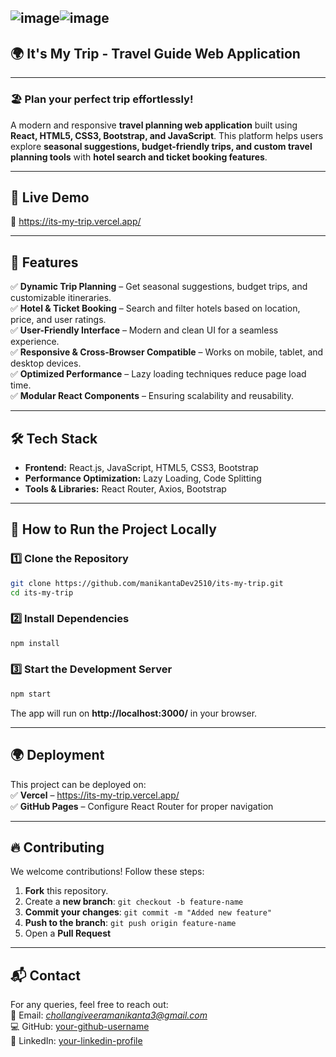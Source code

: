 ![image](https://github.com/user-attachments/assets/a279bf70-dd14-485d-ad72-6d76e227eae3)![image](https://github.com/user-attachments/assets/15a11ad9-f100-440f-9f94-d2b82d1aaebd)
---
## 🌍 **It's My Trip - Travel Guide Web Application**  
---
### 🏖️ Plan your perfect trip effortlessly!  
A modern and responsive **travel planning web application** built using **React, HTML5, CSS3, Bootstrap, and JavaScript**. This platform helps users explore **seasonal suggestions, budget-friendly trips, and custom travel planning tools** with **hotel search and ticket booking features**.

---

## 🚀 **Live Demo**  
🔗 https://its-my-trip.vercel.app/  

---

## 📌 **Features**  

✅ **Dynamic Trip Planning** – Get seasonal suggestions, budget trips, and customizable itineraries.  
✅ **Hotel & Ticket Booking** – Search and filter hotels based on location, price, and user ratings.  
✅ **User-Friendly Interface** – Modern and clean UI for a seamless experience.  
✅ **Responsive & Cross-Browser Compatible** – Works on mobile, tablet, and desktop devices.  
✅ **Optimized Performance** – Lazy loading techniques reduce page load time.  
✅ **Modular React Components** – Ensuring scalability and reusability.  

---

## 🛠️ **Tech Stack**  

- **Frontend:** React.js, JavaScript, HTML5, CSS3, Bootstrap  
- **Performance Optimization:** Lazy Loading, Code Splitting  
- **Tools & Libraries:** React Router, Axios, Bootstrap  

---

## 🎯 **How to Run the Project Locally**  

### **1️⃣ Clone the Repository**  
```sh
git clone https://github.com/manikantaDev2510/its-my-trip.git
cd its-my-trip
```

### **2️⃣ Install Dependencies**  
```sh
npm install
```

### **3️⃣ Start the Development Server**  
```sh
npm start
```
The app will run on **http://localhost:3000/** in your browser.

---

## 🌍 **Deployment**  
This project can be deployed on:  
✅ **Vercel** – https://its-my-trip.vercel.app/  
✅ **GitHub Pages** – Configure React Router for proper navigation  

---

## 🔥 **Contributing**  
We welcome contributions! Follow these steps:  
1. **Fork** this repository.  
2. Create a **new branch**: `git checkout -b feature-name`  
3. **Commit your changes**: `git commit -m "Added new feature"`  
4. **Push to the branch**: `git push origin feature-name`  
5. Open a **Pull Request**  

---

## 📬 **Contact**  
For any queries, feel free to reach out:  
📧 Email: *chollangiveeramanikanta3@gmail.com*  
💻 GitHub: [your-github-username](https://github.com/yourusername)  
🔗 LinkedIn: [your-linkedin-profile](https://linkedin.com/in/yourname)  
